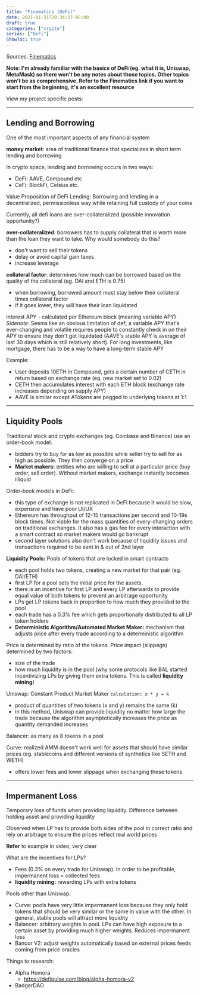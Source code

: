 ```yaml
---
title: "Finematics (DeFi)"
date: 2021-01-31T20:34:27-05:00
draft: true
categories: ["crypto"]
series: ["DeFi"]
ShowToc: true
---
```

Sources: [Finematics](https://finematics.com/guide-to-decentralized-finance/)

**Note: I'm already familiar with the basics of DeFi (eg. what it is, Uniswap, MetaMask) so there won't be any notes about those topics. Other topics won't be as comprehensive. Refer to the Finematics link if you want to start from the beginning, it's an excellent resource**

View my project specific posts:

---
## Lending and Borrowing 
One of the most important aspects of any financial system

**money market**: area of traditional finance that specializes in short term lending and borrowing

In crypto space, lending and borrowing occurs in two ways: 
- DeFi: AAVE, Compound etc
- CeFi: BlockFi, Celsius etc.

Value Proposition of DeFi Lending: Borrowing and lending in a decentralized, permissionless way while retaining full custody of your coins

Currently, all defi loans are over-collateralized (possible innovation opportunity?)

**over-collateralized**: borrowers has to supply collateral that is worth more than the loan they want to take. Why would somebody do this?  
- don't want to sell their tokens 
- delay or avoid capital gain taxes
- increase leverage

**collateral factor**: determines how much can be borrowed based on the quality of the collateral (eg. DAI and ETH is 0.75)  
- when borrowing, borrowed amount must stay below their collateral times collateral factor
- if it goes lower, they will have their loan liquidated

interest APY - calculated per Ethereum block (meaning variable APY)  
*Sidenote:* Seems like an obvious limitation of def; a variable APY that's ever-changing and volatile requires people to constantly check in on their APY to ensure they don't get liquidated (AAVE's stable APY is average of last 30 days which is still relatively short). For long investments, like mortgage, there has to be a way to have a long-term stable APY 

Example: 
- User deposits 10ETH in Compound, gets a certain number of CETH in return based on exchange rate (eg. new market set to 0.02)
- CETH then accumulates interest with each ETH block (exchange rate increases depending on supply APY)
- AAVE is similar except ATokens are pegged to underlying tokens at 1:1 

---
## Liquidity Pools
Traditional stock and crypto exchanges (eg. Coinbase and Binance) use an order-book model:
- bidders try to buy for as low as possible while seller try to sell for as high as possible. They then converge on a price
- **Market makers:** entities who are willing to sell at a particular price (buy order, sell order). Without market makers, exchange instantly becomes illiquid

Order-book models in DeFi: 
- this type of exchange is not replicated in DeFi because it would be slow, expensive and have poor UI/UX
- Ethereum has throughput of 12-15 transactions per second and 10-19s block times. Not viable for the mass quantities of every-changing orders on traditional exchanges. It also has a gas fee for every interaction with a smart contract so market makers would go bankrupt
- second layer solutions also don't work because of liquidity issues and transactions required to be sent in & out of 2nd layer

**Liquidity Pools:** Pools of tokens that are locked in smart contracts
- each pool holds two tokens, creating a new market for that pair (eg. DAI/ETH)
- first LP for a pool sets the initial price for the assets. 
- there is an incentive for first LP and every LP afterwards to provide equal value of both tokens to prevent an arbitrage opportunity
- LPs get LP tokens back in proportion to how much they provided to the pool 
- each trade has a 0.3% fee which gets proportionally distributed to all LP token holders
- **Deterministic Algorithm/Automated Market Maker:** mechanism that adjusts price after every trade according to a deterministic algorithm 

Price is determined by ratio of the tokens. Price impact (slippage) determined by two factors: 
- size of the trade
- how much liquidity is in the pool (why some protocols like BAL started incentivizing LPs by giving them extra tokens. This is called **liquidity mining**)

Uniswap: Constant Product Market Maker
`calculation: x * y = k`
- product of quantities of two tokens (x and y) remains the same (k) 
- in this method, Uniswap can provide liquidity no matter how large the trade because the algorithm asymptotically increases the price as quantity demanded increases 

Balancer: as many as 8 tokens in a pool

Curve: realized AMM doesn't work well for assets that should have similar prices (eg. stablecoins and different versions of synthetics like SETH and WETH) 
- offers lower fees and lower slippage when exchanging these tokens

---
## Impermanent Loss
Temporary loss of funds when providing liquidity. Difference between holding asset and providing liquidity  

Observed when LP has to provide both sides of the pool in correct ratio and rely on arbitrage to ensure the prices reflect real world prices 

**Refer** to example in video, very clear

What are the incentives for LPs? 
- Fees (0.3% on every trade for Uniswap). In order to be profitable, impermanent loss < collected fees
- **liquidity mining:** rewarding LPs with extra tokens  

Pools other than Uniswap:
- Curve: pools have very little impermanent loss because they only hold tokens that should be very similar or the same in value with the other. In general, stable pools will attract more liquidity
- Balancer: arbitrary weights in pool. LPs can have high exposure to a certain asset by providing much higher weights. Reduces impermanent loss
- Bancor V2: adjust weights automatically based on external prices feeds coming from price oracles  

Things to research: 
- Alpha Homora
  - https://defipulse.com/blog/alpha-homora-v2
- BadgerDAO
